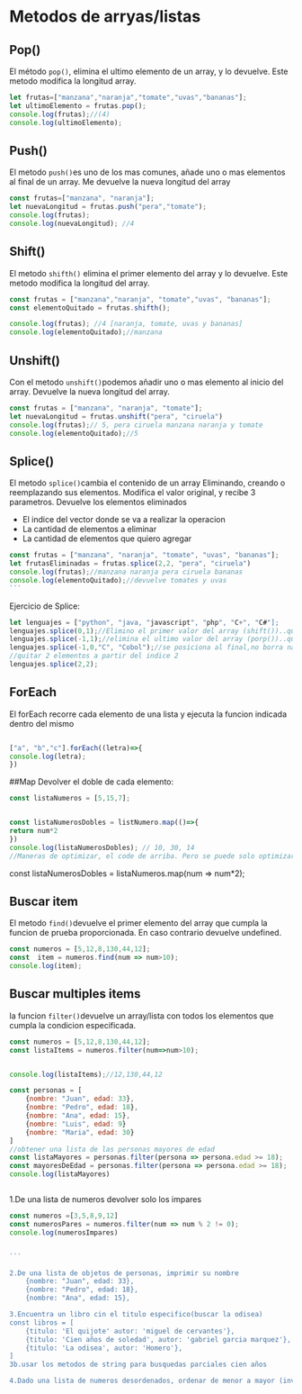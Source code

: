 # Metodos de arryas/listas
## Pop()
El método `pop()`, elimina el ultimo elemento de un array, y lo devuelve.
Este metodo modifica la longitud array.
```js
let frutas=["manzana","naranja","tomate","uvas","bananas"];
let ultimoElemento = frutas.pop();
console.log(frutas);//(4)
console.log(ultimoElemento);
```
## Push()
El metodo `push()`es uno de los mas comunes, añade uno o mas elementos al final de un array. Me devuelve la nueva longitud del array
```js
const frutas=["manzana", "naranja"];
let nuevaLongitud = frutas.push("pera","tomate");
console.log(frutas);
console.log(nuevaLongitud); //4
```

## Shift()
El metodo `shifth()` elimina el primer elemento del array y lo devuelve. Este metodo modifica  la longitud del array.
```js
const frutas = ["manzana","naranja", "tomate","uvas", "bananas"];
const elementoQuitado = frutas.shifth();

console.log(frutas); //4 [naranja, tomate, uvas y bananas]
console.log(elementoQuitado);//manzana
```
## Unshift()
Con el metodo `unshift()`podemos añadir uno o mas elemento al inicio del array. Devuelve la nueva longitud del array.
```js
const frutas = ["manzana", "naranja", "tomate"];
let nuevaLongitud = frutas.unshift("pera", "ciruela")
console.log(frutas);// 5, pera ciruela manzana naranja y tomate
console.log(elementoQuitado);//5
```

## Splice()
El metodo `splice()`cambia el contenido de un array Eliminando, creando o reemplazando sus elementos. Modifica el valor original, y recibe 3 parametros.
Devuelve los elementos eliminados

- El indice del vector donde se va a realizar la operacion 
- La cantidad de elementos a eliminar
- La cantidad de elementos que quiero agregar

````js
const frutas = ["manzana", "naranja", "tomate", "uvas", "bananas"];
let frutasEliminadas = frutas.splice(2,2, "pera", "ciruela")
console.log(frutas);//manzana naranja pera ciruela bananas
console.log(elementoQuitado);//devuelve tomates y uvas
```

````
Ejercicio de Splice:
```js
let lenguajes = ["python", "java, "javascript", "php", "C+", "C#"];
lenguajes.splice(0,1);//Elimino el primer valor del array (shift())..quitar Python
lenguajes.splice(-1,1);//elimina el ultimo valor del array (porp())..quita"C#"
lenguajes.splice(-1,0,"C", "Cobol");//se posiciona al final,no borra nada, y agrega c y cobolo
//quitar 2 elementos a partir del indice 2
lenguajes.splice(2,2);
```
## ForEach

El forEach recorre cada elemento de una lista y ejecuta la funcion indicada dentro del mismo
```js

["a", "b","c"].forEach((letra)=>{
console.log(letra);
})
```
##Map 
Devolver el doble de cada elemento:
```js
const listaNumeros = [5,15,7];


const listaNumerosDobles = listNumero.map(()=>{
return num*2
})
console.log(listaNumerosDobles); // 10, 30, 14
//Maneras de optimizar, el code de arriba. Pero se puede solo optimizar cuando la funcion tiene una sola linea y esa linea es un return
```
const listaNumerosDobles = listaNumeros.map(num => num*2);
## Buscar item
El metodo `find()`devuelve el primer elemento del array que cumpla la funcion de prueba proporcionada. En caso contrario devuelve undefined.
```js
const numeros = [5,12,8,130,44,12];
const  item = numeros.find(num => num>10);
console.log(item);
```
## Buscar multiples items
la funcion `filter()`devuelve un array/lista con todos los elementos que cumpla la condicion especificada.
```js
const numeros = [5,12,8,130,44,12];
const listaItems = numeros.filter(num=>num>10);


console.log(listaItems);//12,130,44,12

const personas = [
    {nombre: "Juan", edad: 33},
    {nombre: "Pedro", edad: 18},
    {nombre: "Ana", edad: 15},
    {nombre: "Luis", edad: 9}
    {nombre: "Maria", edad: 30}
]
//obtener una lista de las personas mayores de edad 
const listaMayores = personas.filter(persona => persona.edad >= 18);
const mayoresDeEdad = personas.filter(persona => persona.edad >= 18);
console.log(listaMayores)



```
1.De una lista de numeros devolver solo los impares
````js
const numeros =[3,5,8,9,12]
const numerosPares = numeros.filter(num => num % 2 != 0);
console.log(numerosImpares)


```

2.De una lista de objetos de personas, imprimir su nombre
    {nombre: "Juan", edad: 33},
    {nombre: "Pedro", edad: 18},
    {nombre: "Ana", edad: 15},

3.Encuentra un libro cin el titulo especifico(buscar la odisea)
const libros = [
    {titulo: 'El quijote' autor: 'miguel de cervantes'},
    {titulo: 'Cien años de soledad', autor: 'gabriel garcia marquez'},
    {titulo: 'La odisea', autor: 'Homero'},
]
3b.usar los metodos de string para busquedas parciales cien años

4.Dado una lista de numeros desordenados, ordenar de menor a mayor (investigar)